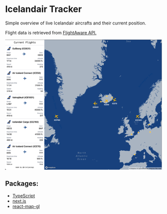# Icelandair Tracker

Simple overview of live Icelandair aircrafts and their current position.

Flight data is retrieved from [FlightAware API.](https://flightaware.com/commercial/aeroapi/)

![](example2.png)

## Packages:

- [TypeScript](https://github.com/microsoft/TypeScript)
- [next.js](https://github.com/vercel/next.js/s)
- [react-map-gl](https://github.com/uber/react-map-gl)
